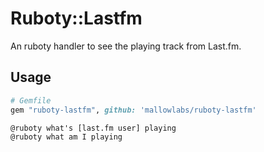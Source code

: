 # Ruboty::Lastfm
An ruboty handler to see the playing track from Last.fm.

## Usage
```ruby
# Gemfile
gem "ruboty-lastfm", github: 'mallowlabs/ruboty-lastfm'
```

```
@ruboty what's [last.fm user] playing
@ruboty what am I playing
```
